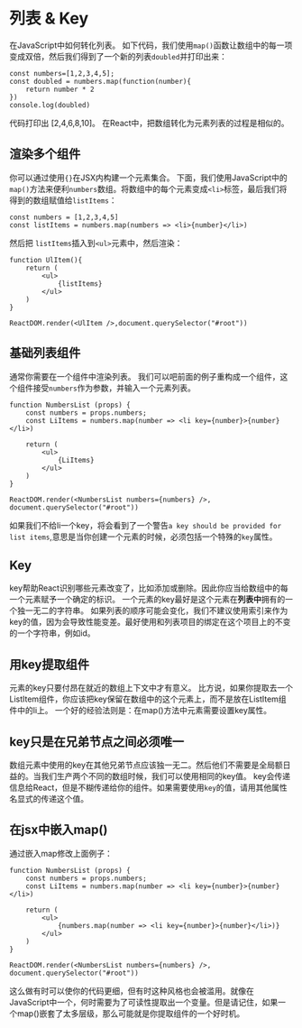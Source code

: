 # 列表 & Key

在JavaScript中如何转化列表。
如下代码，我们使用`map()`函数让数组中的每一项变成双倍，然后我们得到了一个新的列表`doubled`并打印出来：
```
const numbers=[1,2,3,4,5];
const doubled = numbers.map(function(number){
    return number * 2
})
console.log(doubled)
```
代码打印出 [2,4,6,8,10]。
在React中，把数组转化为元素列表的过程是相似的。

## 渲染多个组件
你可以通过使用`{}`在JSX内构建一个元素集合。
下面，我们使用JavaScript中的`map()`方法来便利`numbers`数组。将数组中的每个元素变成`<li>`标签，最后我们将得到的数组赋值给`listItems`：
```
const numbers = [1,2,3,4,5]
const listItems = numbers.map(numbers => <li>{number}</li>)
```
然后把 `listItems`插入到`<ul>`元素中，然后渲染：
```
function UlItem(){
    return (
        <ul>
            {listItems}
        </ul>
    )
}

ReactDOM.render(<UlItem />,document.querySelector("#root"))
```
## 基础列表组件
通常你需要在一个组件中渲染列表。
我们可以吧前面的例子重构成一个组件，这个组件接受`numbers`作为参数，并输入一个元素列表。
```
function NumbersList (props) {
    const numbers = props.numbers;
    const LiItems = numbers.map(number => <li key={number}>{number}</li>)

    return (
        <ul>
            {LiItems}
        </ul>
    )
}

ReactDOM.render(<NumbersList numbers={numbers} />, document.querySelector("#root"))
```
如果我们不给li一个key，将会看到了一个警告`a key should be provided for list items`,意思是当你创建一个元素的时候，必须包括一个特殊的`key`属性。

## Key
key帮助React识别哪些元素改变了，比如添加或删除。因此你应当给数组中的每一个元素赋予一个确定的标识。
一个元素的key最好是这个元素在**列表中**拥有的一个独一无二的字符串。
如果列表的顺序可能会变化，我们不建议使用索引来作为key的值，因为会导致性能变差。最好使用和列表项目的绑定在这个项目上的不变的一个字符串，例如id。

## 用key提取组件
元素的key只要付昂在就近的数组上下文中才有意义。
比方说，如果你提取去一个ListItem组件，你应该把key保留在数组中的这个<ListItem />元素上，而不是放在ListItem组件中的li上。
一个好的经验法则是：在map()方法中元素需要设置key属性。

## key只是在兄弟节点之间必须唯一
数组元素中使用的key在其他兄弟节点应该独一无二。然后他们不需要是全局额日益的。当我们生产两个不同的数组时候，我们可以使用相同的key值。
key会传递信息给React，但是不糊传递给你的组件。如果需要使用`key`的值，请用其他属性名显式的传递这个值。

## 在jsx中嵌入map()
通过嵌入map修改上面例子：
```
function NumbersList (props) {
    const numbers = props.numbers;
    const LiItems = numbers.map(number => <li key={number}>{number}</li>)

    return (
        <ul>
            {numbers.map(number => <li key={number}>{number}</li>)}
        </ul>
    )
}

ReactDOM.render(<NumbersList numbers={numbers} />, document.querySelector("#root"))
```
这么做有时可以使你的代码更细，但有时这种风格也会被滥用。就像在JavaScript中一个，何时需要为了可读性提取出一个变量。但是请记住，如果一个map()嵌套了太多层级，那么可能就是你提取组件的一个好时机。
